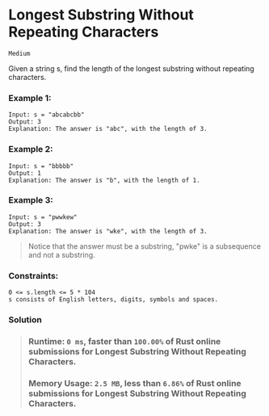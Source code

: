 # Longest Substring Without Repeating Characters
`Medium`

Given a string s, find the length of the longest substring without repeating characters.


### **Example 1:**

```
Input: s = "abcabcbb"
Output: 3
Explanation: The answer is "abc", with the length of 3.
```

### **Example 2:**

```
Input: s = "bbbbb"
Output: 1
Explanation: The answer is "b", with the length of 1.
```

### **Example 3:**

```
Input: s = "pwwkew"
Output: 3
Explanation: The answer is "wke", with the length of 3.
```

> Notice that the answer must be a substring, "pwke" is a subsequence and not a substring.

 

### **Constraints:**

    0 <= s.length <= 5 * 104
    s consists of English letters, digits, symbols and spaces.

### **Solution**
> ### Runtime: `0 ms`, faster than `100.00%` of Rust online submissions for Longest Substring Without Repeating Characters.
> ### Memory Usage: `2.5 MB`, less than `6.86%` of Rust online submissions for Longest Substring Without Repeating Characters.

